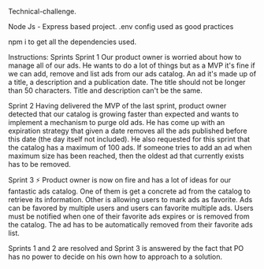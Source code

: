Technical-challenge.

Node Js - Express based project.
.env config used as good practices

npm i   to get all the dependencies used.

Instructions:
Sprints
Sprint 1
Our product owner is worried about how to manage all of our ads. He wants to do a lot of things but as a MVP
it's fine if we can add, remove and list ads from our ads catalog.
An ad it's made up of a title, a description and a publication date. The title should not be longer than 50
characters. Title and description can't be the same.

Sprint 2
Having delivered the MVP of the last sprint, product owner detected that our catalog is growing faster than
expected and wants to implement a mechanism to purge old ads. He has come up with an expiration strategy
that given a date removes all the ads published before this date (the day itself not included).
He also requested for this sprint that the catalog has a maximum of 100 ads. If someone tries to add an ad when
maximum size has been reached, then the oldest ad that currently exists has to be removed.

Sprint 3 ⚡
Product owner is now on fire and has a lot of ideas for our fantastic ads catalog.
One of them is get a concrete ad from the catalog to retrieve its information.
Other is allowing users to mark ads as favorite. Ads can be favored by multiple users and users can favorite
multiple ads. Users must be notified when one of their favorite ads expires or is removed from the catalog. The
ad has to be automatically removed from their favorite ads list.


Sprints 1 and 2 are resolved and Sprint 3 is answered by the fact that PO has no power to decide on his own how to approach to a solution.
